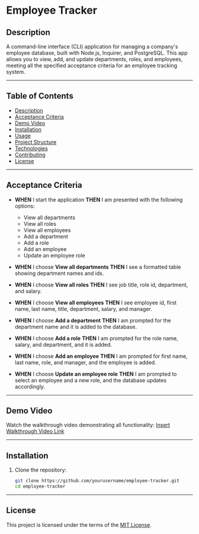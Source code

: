 # Employee Tracker

## Description
A command-line interface (CLI) application for managing a company's employee database, built with Node.js, Inquirer, and PostgreSQL. This app allows you to view, add, and update departments, roles, and employees, meeting all the specified acceptance criteria for an employee tracking system.

---

## Table of Contents

- [Description](#description)
- [Acceptance Criteria](#acceptance-criteria)  
- [Demo Video](#demo-video)  
- [Installation](#installation)  
- [Usage](#usage)  
- [Project Structure](#project-structure)  
- [Technologies](#technologies)  
- [Contributing](#contributing)  
- [License](#license)  

---

## Acceptance Criteria

- **WHEN** I start the application **THEN** I am presented with the following options:
  - View all departments
  - View all roles
  - View all employees
  - Add a department
  - Add a role
  - Add an employee
  - Update an employee role

- **WHEN** I choose **View all departments** **THEN** I see a formatted table showing department names and ids.  
- **WHEN** I choose **View all roles** **THEN** I see job title, role id, department, and salary.  
- **WHEN** I choose **View all employees** **THEN** I see employee id, first name, last name, title, department, salary, and manager.  
- **WHEN** I choose **Add a department** **THEN** I am prompted for the department name and it is added to the database.  
- **WHEN** I choose **Add a role** **THEN** I am prompted for the role name, salary, and department, and it is added.  
- **WHEN** I choose **Add an employee** **THEN** I am prompted for first name, last name, role, and manager, and the employee is added.  
- **WHEN** I choose **Update an employee role** **THEN** I am prompted to select an employee and a new role, and the database updates accordingly.

---

## Demo Video

Watch the walkthrough video demonstrating all functionality: [Insert Walkthrough Video Link](#)

---

## Installation

1. Clone the repository:
   ```bash
   git clone https://github.com/yourusername/employee-tracker.git
   cd employee-tracker

---

## License

This project is licensed under the terms of the [MIT License](./LICENSE).